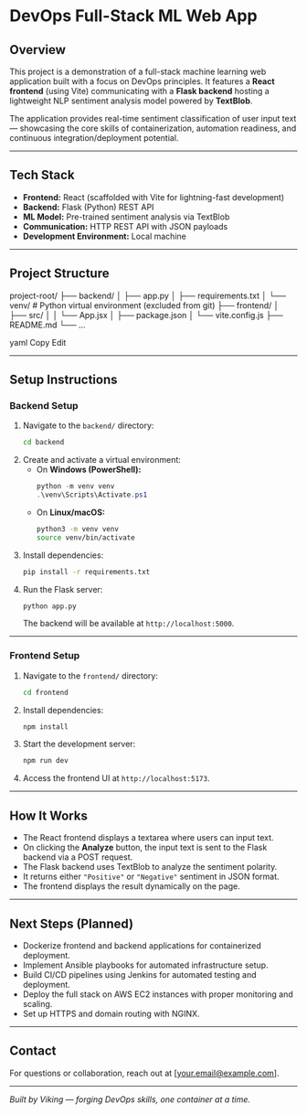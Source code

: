 # DevOps Full-Stack ML Web App

## Overview

This project is a demonstration of a full-stack machine learning web application built with a focus on DevOps principles. It features a **React frontend** (using Vite) communicating with a **Flask backend** hosting a lightweight NLP sentiment analysis model powered by **TextBlob**.

The application provides real-time sentiment classification of user input text — showcasing the core skills of containerization, automation readiness, and continuous integration/deployment potential.

---

## Tech Stack

- **Frontend:** React (scaffolded with Vite for lightning-fast development)
- **Backend:** Flask (Python) REST API
- **ML Model:** Pre-trained sentiment analysis via TextBlob
- **Communication:** HTTP REST API with JSON payloads
- **Development Environment:** Local machine

---

## Project Structure

project-root/
├── backend/
│ ├── app.py
│ ├── requirements.txt
│ └── venv/ # Python virtual environment (excluded from git)
├── frontend/
│ ├── src/
│ │ └── App.jsx
│ ├── package.json
│ └── vite.config.js
├── README.md
└── ...

yaml
Copy
Edit

---

## Setup Instructions

### Backend Setup

1. Navigate to the `backend/` directory:
    ```bash
    cd backend
    ```
2. Create and activate a virtual environment:
    - On **Windows (PowerShell):**
      ```powershell
      python -m venv venv
      .\venv\Scripts\Activate.ps1
      ```
    - On **Linux/macOS:**
      ```bash
      python3 -m venv venv
      source venv/bin/activate
      ```
3. Install dependencies:
    ```bash
    pip install -r requirements.txt
    ```
4. Run the Flask server:
    ```bash
    python app.py
    ```
   The backend will be available at `http://localhost:5000`.

---

### Frontend Setup

1. Navigate to the `frontend/` directory:
    ```bash
    cd frontend
    ```
2. Install dependencies:
    ```bash
    npm install
    ```
3. Start the development server:
    ```bash
    npm run dev
    ```
4. Access the frontend UI at `http://localhost:5173`.

---

## How It Works

- The React frontend displays a textarea where users can input text.
- On clicking the **Analyze** button, the input text is sent to the Flask backend via a POST request.
- The Flask backend uses TextBlob to analyze the sentiment polarity.
- It returns either `"Positive"` or `"Negative"` sentiment in JSON format.
- The frontend displays the result dynamically on the page.

---

## Next Steps (Planned)

- Dockerize frontend and backend applications for containerized deployment.
- Implement Ansible playbooks for automated infrastructure setup.
- Build CI/CD pipelines using Jenkins for automated testing and deployment.
- Deploy the full stack on AWS EC2 instances with proper monitoring and scaling.
- Set up HTTPS and domain routing with NGINX.

---

## Contact

For questions or collaboration, reach out at [your.email@example.com].

---

*Built by Viking — forging DevOps skills, one container at a time.*
